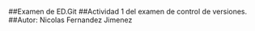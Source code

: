 ##Examen de ED.Git
##Actividad 1 del examen de control de versiones.
##Autor: Nicolas Fernandez Jimenez

